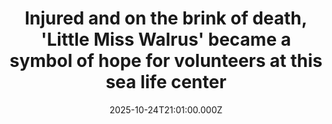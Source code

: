 ---
title: "Injured and on the brink of death, 'Little Miss Walrus' became a symbol of hope for volunteers at this sea life center"
date: 2025-10-24T21:01:00.000Z
category: Human Kindness
externalLink: "https://www.goodgoodgood.co/articles/animal-recovery-little-miss-walrus-uki"
image: ""
excerpt: "“Little Miss Walrus” was the “Moo Deng” of Alaska in 2024. Now, as Uki, the walrus is better than ever.…"
---